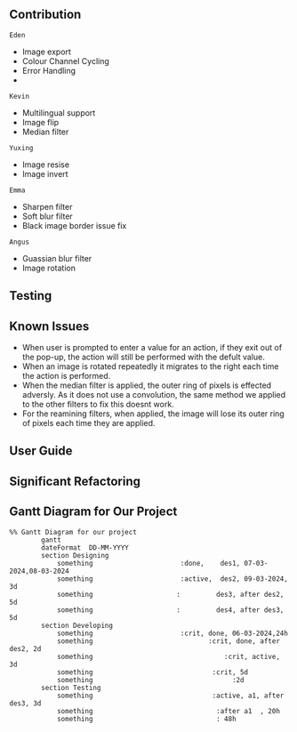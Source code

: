 ## Contribution
`Eden`
* Image export
* Colour Channel Cycling
* Error Handling
* 

`Kevin`
* Multilingual support
* Image flip
* Median filter

`Yuxing`
* Image resise
* Image invert

`Emma`
* Sharpen filter
* Soft blur filter
* Black image border issue fix

`Angus`
* Guassian blur filter
* Image rotation


## Testing

## Known Issues
- When user is prompted to enter a value for an action, if they exit out of the pop-up, the action will still be performed with the defult value.
- When an image is rotated repeatedly it migrates to the right each time the action is performed.
- When the median filter is applied, the outer ring of pixels is effected adversly. As it does not use a convolution, the same method we applied to the other filters to fix this doesnt work.
- For the reamining filters, when applied, the image will lose its outer ring of pixels each time they are applied.
## User Guide

## Significant Refactoring


## Gantt Diagram for Our Project

```mermaid
%% Gantt Diagram for our project
        gantt
        dateFormat  DD-MM-YYYY
        section Designing
            something                      :done,    des1, 07-03-2024,08-03-2024
            something                      :active,  des2, 09-03-2024, 3d
            something                     :         des3, after des2, 5d
            something                     :         des4, after des3, 5d
        section Developing
            something                      :crit, done, 06-03-2024,24h
            something                             :crit, done, after des2, 2d
            something                                 :crit, active, 3d
            something                              :crit, 5d
            something                                   :2d
        section Testing
            something                              :active, a1, after des3, 3d
            something                               :after a1  , 20h
            something                               : 48h
```